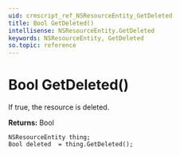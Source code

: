 ```yaml
---
uid: crmscript_ref_NSResourceEntity_GetDeleted
title: Bool GetDeleted()
intellisense: NSResourceEntity.GetDeleted
keywords: NSResourceEntity, GetDeleted
so.topic: reference
---
```


# Bool GetDeleted()

If true, the resource is deleted.

**Returns:** Bool

```crmscript
NSResourceEntity thing;
Bool deleted  = thing.GetDeleted();
```

